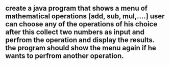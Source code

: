 create a java program that 
shows a menu of mathematical operations
[add, sub, mul,....]
user can choose any of the operations of his choice
after this collect two numbers as input and perfrom the 
operation and display the results.
the program should show the menu again if he wants to 
perfrom another operation.
---------------------
